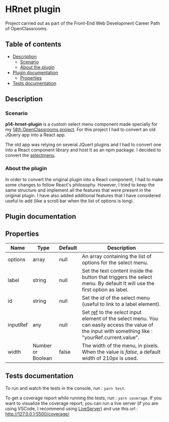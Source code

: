 # HRnet plugin

Project carried out as part of the Front-End Web Development Career Path of OpenClassrooms.

## Table of contents

-   [Description](#description)
    -   [Scenario](#scenario)
    -   [About the plugin](#about-the-plugin)
-   [Plugin documentation](#plugin-documentation)
    -   [Properties](#properties)
-   [Tests documentation](#tests-documentation)

## Description

### Scenario

**p14-hrnet-plugin** is a custom select menu component made specially for my [14th OpenClassrooms project](https://github.com/leoncik/LeonardWojcik_14_30082022_web-app). For this project I had to convert an old JQuery app into a React app.

The old app was relying on several JQuert plugins and I had to convert one into a React component library and host It as an npm package. I decided to convert the [selectmenu](https://github.com/jquery/jquery-ui/blob/main/ui/widgets/selectmenu.js).

### About the plugin

In order to convert the original plugin into a React component, I had to make some changes to follow React's philosophy. However, I tried to keep the same structure and implement all the features that were present in the original plugin. I have also added additional features that I have considered useful to add (like a scroll bar when the list of options is long).

## Plugin documentation

## Properties

| Name     | Type              | Default | Description                                                                                                                                                                                                   |
| -------- | ----------------- | ------- | ------------------------------------------------------------------------------------------------------------------------------------------------------------------------------------------------------------- |
| options  | array             | null    | An array containing the list of options for the select menu.                                                                                                                                                  |
| label    | string            | null    | Set the text content inside the button that triggers the select menu. By default It will use the first option as label.                                                                                       |
| id       | string            | null    | Set the _id_ of the select menu (useful to link to a label element).                                                                                                                                          |
| inputRef | any               | null    | Set [ref](https://reactjs.org/docs/hooks-reference.html#useref) to the _select_ input element of the select menu. You can easily access the value of the input with something like : "yourRef.current.value". |
| width    | Number or Boolean | false   | The width of the menu, in pixels. When the value is _false_, a default width of 210px is used.                                                                                                                |

## Tests documentation

To run and watch the tests in the console, run : `yarn test`.

To get a coverage report while running the tests, run : `yarn coverage`. If you want to visualize the coverage report, you can run a live server (if you are using VSCode, I recommend using [LiveServer](https://marketplace.visualstudio.com/items?itemName=ritwickdey.LiveServer)) and use this url : http://127.0.0.1:5500/coverage/
